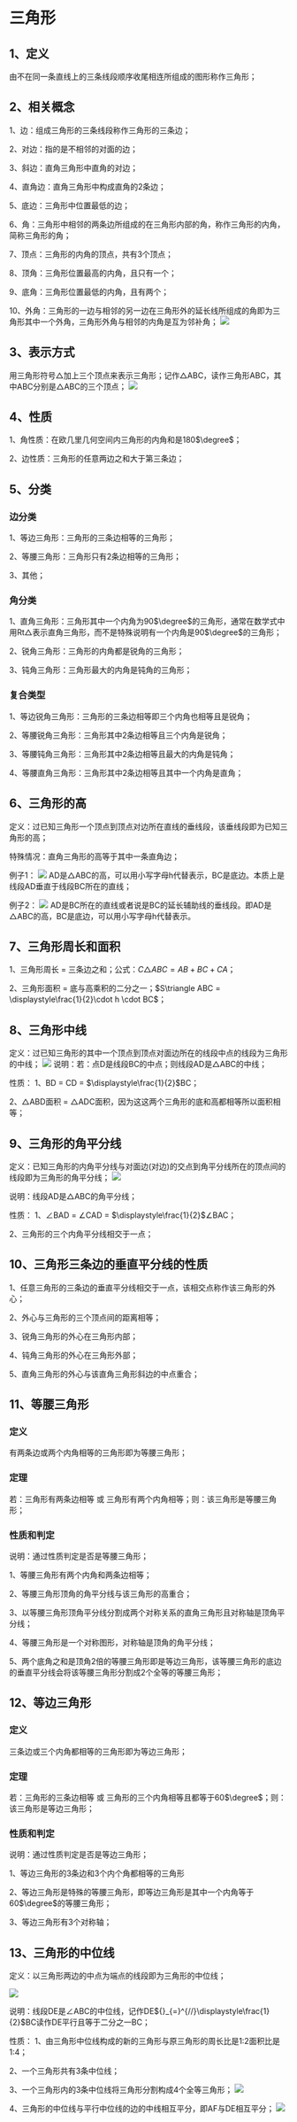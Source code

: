 # 三角形
## 1、定义
由不在同一条直线上的三条线段顺序收尾相连所组成的图形称作三角形；

## 2、相关概念
1、边：组成三角形的三条线段称作三角形的三条边；

2、对边：指的是不相邻的对面的边；

3、斜边：直角三角形中直角的对边；

4、直角边：直角三角形中构成直角的2条边；

5、底边：三角形中位置最低的边；

6、角：三角形中相邻的两条边所组成的在三角形内部的角，称作三角形的内角，简称三角形的角；

7、顶点：三角形的内角的顶点，共有3个顶点；

8、顶角：三角形位置最高的内角，且只有一个；

9、底角：三角形位置最低的内角，且有两个；

10、外角：三角形的一边与相邻的另一边在三角形外的延长线所组成的角即为三角形其中一个外角，三角形外角与相邻的内角是互为邻补角；
![](../images/三角形02.png)

## 3、表示方式
用三角形符号$\triangle$加上三个顶点来表示三角形；记作$\triangle$ABC，读作三角形ABC，其中ABC分别是$\triangle$ABC的三个顶点；
![](../images/三角形01.png)

## 4、性质
1、角性质：在欧几里几何空间内三角形的内角和是180$\degree$；

2、边性质：三角形的任意两边之和大于第三条边；

## 5、分类
### 边分类
1、等边三角形：三角形的三条边相等的三角形；

2、等腰三角形：三角形只有2条边相等的三角形；

3、其他；

### 角分类
1、直角三角形：三角形其中一个内角为90$\degree$的三角形，通常在数学式中用Rt$\triangle$表示直角三角形，而不是特殊说明有一个内角是90$\degree$的三角形；

2、锐角三角形：三角形的内角都是锐角的三角形；

3、钝角三角形：三角形最大的内角是钝角的三角形；

### 复合类型
1、等边锐角三角形：三角形的三条边相等即三个内角也相等且是锐角；

2、等腰锐角三角形：三角形其中2条边相等且三个内角是锐角；

3、等腰钝角三角形：三角形其中2条边相等且最大的内角是钝角；

4、等腰直角三角形：三角形其中2条边相等且其中一个内角是直角；


## 6、三角形的高
定义：过已知三角形一个顶点到顶点对边所在直线的垂线段，该垂线段即为已知三角形的高；

特殊情况：直角三角形的高等于其中一条直角边；

例子1：
![](../images/三角形03.png)
AD是$\triangle$ABC的高，可以用小写字母h代替表示，BC是底边。本质上是线段AD垂直于线段BC所在的直线；

例子2：
![](../images/三角形04.png)
AD是BC所在的直线或者说是BC的延长辅助线的垂线段。即AD是$\triangle$ABC的高，BC是底边，可以用小写字母h代替表示。

## 7、三角形周长和面积
1、三角形周长 = 三条边之和；公式：$C\triangle ABC = AB + BC + CA$；

2、三角形面积 = 底与高乘积的二分之一；$S\triangle ABC = \displaystyle\frac{1}{2}\cdot h \cdot BC$；

## 8、三角形中线
定义：过已知三角形的其中一个顶点到顶点对面边所在的线段中点的线段为三角形的中线；
![](../images/三角形05.png)
说明：若：点D是线段BC的中点；则线段AD是$\triangle$ABC的中线；

性质：
1、BD = CD = $\displaystyle\frac{1}{2}$BC；

2、$\triangle$ABD面积 = $\triangle$ADC面积，因为这这两个三角形的底和高都相等所以面积相等；

## 9、三角形的角平分线
定义：已知三角形的内角平分线与对面边(对边)的交点到角平分线所在的顶点间的线段即为三角形的角平分线；
![](../images/三角形06.png)

说明：线段AD是$\triangle$ABC的角平分线；

性质：
1、$\angle$BAD = $\angle$CAD = $\displaystyle\frac{1}{2}$$\angle$BAC；

2、三角形的三个内角平分线相交于一点；

## 10、三角形三条边的垂直平分线的性质
1、任意三角形的三条边的垂直平分线相交于一点，该相交点称作该三角形的外心；

2、外心与三角形的三个顶点间的距离相等；

3、锐角三角形的外心在三角形内部；

4、钝角三角形的外心在三角形外部；

5、直角三角形的外心与该直角三角形斜边的中点重合；

## 11、等腰三角形

### 定义
有两条边或两个内角相等的三角形即为等腰三角形；

### 定理
若：三角形有两条边相等 或 三角形有两个内角相等；则：该三角形是等腰三角形；

### 性质和判定
说明：通过性质判定是否是等腰三角形；

1、等腰三角形有两个内角和两条边相等；

2、等腰三角形顶角的角平分线与该三角形的高重合；

3、以等腰三角形顶角平分线分割成两个对称关系的直角三角形且对称轴是顶角平分线；

4、等腰三角形是一个对称图形，对称轴是顶角的角平分线；

5、两个底角之和是顶角2倍的等腰三角形即是等边三角形，该等腰三角形的底边的垂直平分线会将该等腰三角形分割成2个全等的等腰三角形；

## 12、等边三角形
### 定义
三条边或三个内角都相等的三角形即为等边三角形；

### 定理
若：三角形的三条边相等 或 三角形的三个内角相等且都等于60$\degree$；则：该三角形是等边三角形；

### 性质和判定
说明：通过性质判定是否是等边三角形；

1、等边三角形的3条边和3个内个角都相等的三角形

2、等边三角形是特殊的等腰三角形，即等边三角形是其中一个内角等于60$\degree$的等腰三角形；

3、等边三角形有3个对称轴；

## 13、三角形的中位线
定义：以三角形两边的中点为端点的线段即为三角形的中位线；

![](../images/三角形07.png)

说明：线段DE是$\angle$ABC的中位线，记作DE${}_{=}^{//}\displaystyle\frac{1}{2}$BC读作DE平行且等于二分之一BC；

性质：
1、由三角形中位线构成的新的三角形与原三角形的周长比是1:2面积比是1:4；

2、一个三角形共有3条中位线；

3、一个三角形内的3条中位线将三角形分割构成4个全等三角形；
![](../images/三角形08.png)

4、三角形的中位线与平行中位线的边的中线相互平分，即AF与DE相互平分；
![](../images/三角形09.png)
